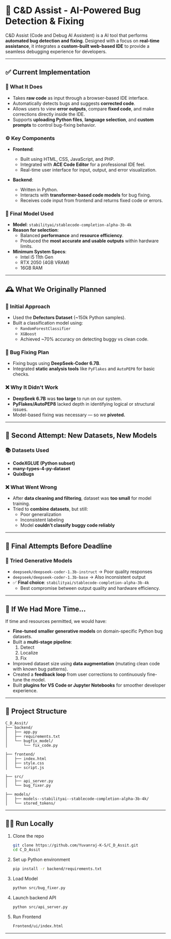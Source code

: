 
# 🚀 C&D Assist - AI-Powered Bug Detection & Fixing

C&D Assist (Code and Debug AI Assistent) is a AI tool that performs **automated bug detection and fixing**. Designed with a focus on **real-time assistance**, it integrates a **custom-built web-based IDE** to provide a seamless debugging experience for developers.

---

## ✅ Current Implementation

### 🔧 What It Does
- Takes **raw code** as input through a browser-based IDE interface.
- Automatically detects bugs and suggests **corrected code**.
- Allows users to view **error outputs**, compare **fixed code**, and make corrections directly inside the IDE.
- Supports **uploading Python files**, **language selection**, and **custom prompts** to control bug-fixing behavior.

### ⚙️ Key Components
- **Frontend**:  
  - Built using HTML, CSS, JavaScript, and PHP.  
  - Integrated with **ACE Code Editor** for a professional IDE feel.  
  - Real-time user interface for input, output, and error visualization.

- **Backend**:  
  - Written in Python.  
  - Interacts with **transformer-based code models** for bug fixing.  
  - Receives code input from frontend and returns fixed code or errors.

### 🤖 Final Model Used
- **Model**: `stabilityai/stablecode-completion-alpha-3b-4k`  
- **Reason for selection**:  
  - Balanced **performance** and **resource efficiency**.  
  - Produced the **most accurate and usable outputs** within hardware limits.  
- **Minimum System Specs**:
  - Intel i5 11th Gen  
  - RTX 2050 (4GB VRAM)  
  - 16GB RAM  

---

## 🕰️ What We Originally Planned

### 🧠 Initial Approach
- Used the **Defectors Dataset** (~150k Python samples).
- Built a classification model using:
  - `RandomForestClassifier`
  - `XGBoost`
  - Achieved ~70% accuracy on detecting buggy vs clean code.

### 🔨 Bug Fixing Plan
- Fixing bugs using **DeepSeek-Coder 6.7B**.
- Integrated **static analysis tools** like `PyFlakes` and `AutoPEP8` for basic checks.

### ❌ Why It Didn't Work
- **DeepSeek 6.7B** was **too large** to run on our system.
- **PyFlakes/AutoPEP8** lacked depth in identifying logical or structural issues.
- Model-based fixing was necessary — so we **pivoted.**

---

## 🔄 Second Attempt: New Datasets, New Models

### 📚 Datasets Used
- **CodeXGLUE (Python subset)**
- **many-types-4-py-dataset**
- **QuixBugs**

### ❌ What Went Wrong
- After **data cleaning and filtering**, dataset was **too small** for model training.
- Tried to **combine datasets**, but still:
  - Poor generalization
  - Inconsistent labeling
  - Model **couldn’t classify buggy code reliably**

---

## 🧪 Final Attempts Before Deadline

### 🧠 Tried Generative Models
- `deepseek/deepseek-coder-1.3b-instruct` → Poor quality responses
- `deepseek/deepseek-coder-1.3b-base` → Also inconsistent output
- ✅ **Final choice**: `stabilityai/stablecode-completion-alpha-3b-4k`
  - Best compromise between output quality and hardware efficiency.

---

## 🌟 If We Had More Time...

If time and resources permitted, we would have:
- **Fine-tuned smaller generative models** on domain-specific Python bug datasets.
- Built a **multi-stage pipeline**:
  1. Detect
  2. Localize
  3. Fix
- Improved dataset size using **data augmentation** (mutating clean code with known bug patterns).
- Created a **feedback loop** from user corrections to continuously fine-tune the model.
- Built **plugins for VS Code or Jupyter Notebooks** for smoother developer experience.

---

## 📁 Project Structure

```
C_D_Assit/
├── backend/
│   ├── app.py
│   ├── requirements.txt
│   └── bugfix_model/
│       └── fix_code.py

├── frontend/
│   ├── index.html
│   ├── style.css
│   └── script.js

├── src/
│   ├── api_server.py
│   └── bug_fixer.py

├── models/
│   ├── models--stabilityai--stablecode-completion-alpha-3b-4k/
│   └── stored_tokens/
```

---

## 🧑‍💻 Run Locally

1. Clone the repo  
   ```bash
   git clone https://github.com/Yuvanraj-K-S/C_D_Assit.git
   cd C_D_Assit
   ```

2. Set up Python environment  
   ```bash
   pip install -r backend/requirements.txt
   ```
3. Load Model
   ```bash
   python src/bug_fixer.py
   ```
3. Launch backend API  
   ```bash
   python src/api_server.py
   ```

4. Run Frontend
   ```bash
   Frontend/ui/index.html
   ```

---
